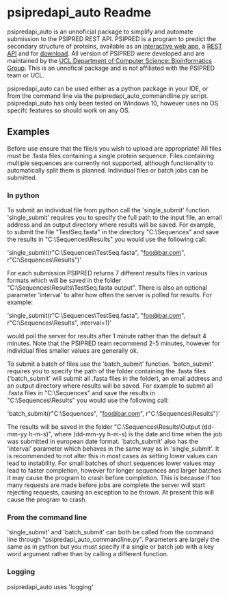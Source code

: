 # psipredapi_auto Readme

psipredapi_auto is an unnoficial package to simplify and automate submission to the PSIPRED REST API. PSIPRED is a program to predict the secondary
structure of proteins, available as an [interactive web app](http://bioinf.cs.ucl.ac.uk/psipred/), a [REST API](http://bioinfadmin.cs.ucl.ac.uk/UCL-CS_Bioinformatics_Web_Services.html) 
and for [download](https://github.com/psipred/psipred). All version of PSIPRED were developed and are maintained by the [UCL Department of Computer Science: Bioinformatics Group](http://bioinf.cs.ucl.ac.uk/).
This is an unnofical package and is not affiliated with the PSIPRED team or UCL.

psipredapi_auto can be used either as a python package in your IDE, or from the command line via the psipredapi_auto_commandline.py script. psipredapi_auto has only been tested on Windows 10, however uses no 
OS specifc features so should work on any OS.

## Examples

Before use ensure that the file/s you wish to upload are appropriate! All files must be .fasta files containing a single protein sequence. Files containing multiple sequences are currently not supported,
although functionality to automatically split them is planned. Individual files or batch jobs can be submitted. 

### In python

To submit an individual file from python call the 'single_submit' function. 'single_submit' requires you to specify the full path to the input file, an email address and
an output directory where results will be saved. For example, to submit the file "TestSeq.fasta" in the directory "C:\Sequences" and save the results in "C:\Sequences\Results" you would use the following call:

'single_submit(r"C:\Sequences\TestSeq.fasta", "foo@bar.com", r"C:\Sequences\Results")'

For each submission PSIPRED returns 7 different results files in various formats which will be saved in the folder "C:\Sequences\Results\TestSeq.fasta output". 
There is also an optional parameter 'interval' to alter how often the server is polled for results. For example:

'single_submit(r"C:\Sequences\TestSeq.fasta", "foo@bar.com", r"C:\Sequences\Results", interval=1)'

would poll the server for results after 1 minute rather than the default 4 minutes. Note that the PSIPRED team recommend 2-5 minutes, however for individual files smaller values are generally ok.

To submit a batch of files use the 'batch_submit' function. 'batch_submit' requires you to specify the path of the folder containing the .fasta files ('batch_submit' will submit all .fasta files 
in the folder), an email address and an output directory where results will be saved. For example to submit all .fasta files in "C:\Sequences" and save the results in "C:\Sequences\Results" you would use the following call:

'batch_submit(r"C:\Sequences", "foo@bar.com", r"C:\Sequences\Results")'

The results will be saved in the folder "C:\Sequences\Results\Output (dd-mm-yy h-m-s)", where (dd-mm-yy h-m-s) is the date and time when the job was submitted in european date format. 'batch_submit' also has
the 'interval' parameter which behaves in the same way as in 'single_submit'. It is recommended to not alter this in most cases as setting lower values can lead to instability. For small batches of 
short sequences lower values may lead to faster completion, however for longer sequences and larger batches it may cause the program to crash before completion. This is because if too many requests are 
made before jobs are complete the server will start rejecting requests, causing an exception to be thrown. At present this will cause the program to crash.

### From the command line

'single_submit' and 'batch_submit' can both be called from the command line through "psipredapi_auto_commandline.py". Parameters are largely the same as in python but you must specify if a single or batch job with a key
word argument rather than by calling a different function.

### Logging

psipredapi_auto uses 'logging'
